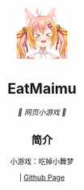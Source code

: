 <div align=center>
 <img src="https://github.com/hydrogenMu/EatMaimu/blob/main/static/image/ClickBefore.png?raw=true" width="100" height="100" alt="EatKano"></a>
</p>
<div align="center">

# EatMaimu

_🦌 网页小游戏 🥛_

</div>


## 简介

小游戏：吃掉小舞梦


|
[Github Page](https://hydrogenmu.github.io/EatMaimu/index.html)


